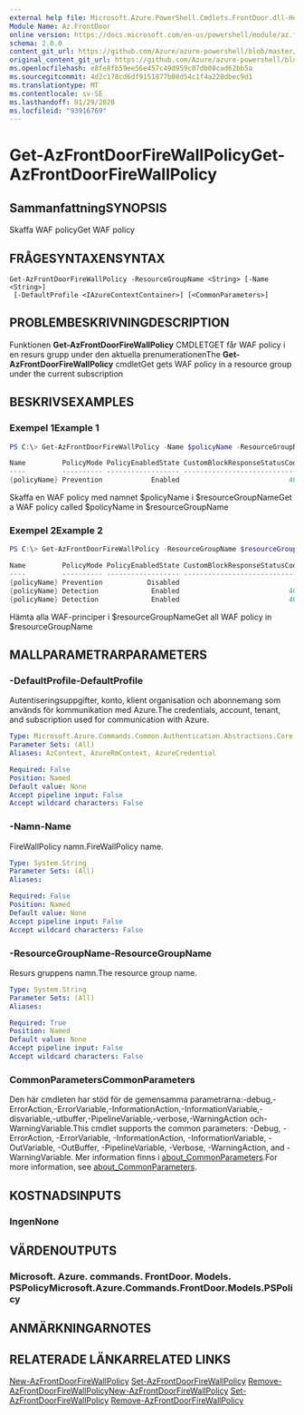```yaml
---
external help file: Microsoft.Azure.PowerShell.Cmdlets.FrontDoor.dll-Help.xml
Module Name: Az.FrontDoor
online version: https://docs.microsoft.com/en-us/powershell/module/az.frontdoor/get-azfrontdoorfirewallpolicy
schema: 2.0.0
content_git_url: https://github.com/Azure/azure-powershell/blob/master/src/FrontDoor/FrontDoor/help/Get-AzFrontDoorFireWallPolicy.md
original_content_git_url: https://github.com/Azure/azure-powershell/blob/master/src/FrontDoor/FrontDoor/help/Get-AzFrontDoorFireWallPolicy.md
ms.openlocfilehash: e8fe8fb59ee56e457c49d959c07db08cad62bb5a
ms.sourcegitcommit: 4d2c178cd6df9151877b08d54c1f4a228dbec9d1
ms.translationtype: MT
ms.contentlocale: sv-SE
ms.lasthandoff: 01/29/2020
ms.locfileid: "93916769"
---
```

# <span data-ttu-id="c3456-101">Get-AzFrontDoorFireWallPolicy</span><span class="sxs-lookup"><span data-stu-id="c3456-101">Get-AzFrontDoorFireWallPolicy</span></span>

## <span data-ttu-id="c3456-102">Sammanfattning</span><span class="sxs-lookup"><span data-stu-id="c3456-102">SYNOPSIS</span></span>
<span data-ttu-id="c3456-103">Skaffa WAF policy</span><span class="sxs-lookup"><span data-stu-id="c3456-103">Get WAF policy</span></span>

## <span data-ttu-id="c3456-104">FRÅGESYNTAXEN</span><span class="sxs-lookup"><span data-stu-id="c3456-104">SYNTAX</span></span>

```
Get-AzFrontDoorFireWallPolicy -ResourceGroupName <String> [-Name <String>]
 [-DefaultProfile <IAzureContextContainer>] [<CommonParameters>]
```

## <span data-ttu-id="c3456-105">PROBLEMBESKRIVNING</span><span class="sxs-lookup"><span data-stu-id="c3456-105">DESCRIPTION</span></span>
<span data-ttu-id="c3456-106">Funktionen **Get-AzFrontDoorFireWallPolicy** CMDLETGET får WAF policy i en resurs grupp under den aktuella prenumerationen</span><span class="sxs-lookup"><span data-stu-id="c3456-106">The **Get-AzFrontDoorFireWallPolicy** cmdletGet gets WAF policy in a resource group under the current subscription</span></span>

## <span data-ttu-id="c3456-107">BESKRIVS</span><span class="sxs-lookup"><span data-stu-id="c3456-107">EXAMPLES</span></span>

### <span data-ttu-id="c3456-108">Exempel 1</span><span class="sxs-lookup"><span data-stu-id="c3456-108">Example 1</span></span>
```powershell
PS C:\> Get-AzFrontDoorFireWallPolicy -Name $policyName -ResourceGroupName $resourceGroupName

Name         PolicyMode PolicyEnabledState CustomBlockResponseStatusCode RedirectUrl
----         ---------- ------------------ ----------------------------- -----------
{policyName} Prevention            Enabled                           403 https://www.bing.com/
```

<span data-ttu-id="c3456-109">Skaffa en WAF policy med namnet $policyName i $resourceGroupName</span><span class="sxs-lookup"><span data-stu-id="c3456-109">Get a WAF policy called $policyName in $resourceGroupName</span></span>

### <span data-ttu-id="c3456-110">Exempel 2</span><span class="sxs-lookup"><span data-stu-id="c3456-110">Example 2</span></span>
```powershell
PS C:\> Get-AzFrontDoorFireWallPolicy -ResourceGroupName $resourceGroupName

Name         PolicyMode PolicyEnabledState CustomBlockResponseStatusCode RedirectUrl
----         ---------- ------------------ ----------------------------- -----------
{policyName} Prevention           Disabled
{policyName} Detection             Enabled                           403 https://www.bing.com/
{policyName} Detection             Enabled                           404
```

<span data-ttu-id="c3456-111">Hämta alla WAF-principer i $resourceGroupName</span><span class="sxs-lookup"><span data-stu-id="c3456-111">Get all WAF policy in $resourceGroupName</span></span>

## <span data-ttu-id="c3456-112">MALLPARAMETRAR</span><span class="sxs-lookup"><span data-stu-id="c3456-112">PARAMETERS</span></span>

### <span data-ttu-id="c3456-113">-DefaultProfile</span><span class="sxs-lookup"><span data-stu-id="c3456-113">-DefaultProfile</span></span>
<span data-ttu-id="c3456-114">Autentiseringsuppgifter, konto, klient organisation och abonnemang som används för kommunikation med Azure.</span><span class="sxs-lookup"><span data-stu-id="c3456-114">The credentials, account, tenant, and subscription used for communication with Azure.</span></span>

```yaml
Type: Microsoft.Azure.Commands.Common.Authentication.Abstractions.Core.IAzureContextContainer
Parameter Sets: (All)
Aliases: AzContext, AzureRmContext, AzureCredential

Required: False
Position: Named
Default value: None
Accept pipeline input: False
Accept wildcard characters: False
```

### <span data-ttu-id="c3456-115">-Namn</span><span class="sxs-lookup"><span data-stu-id="c3456-115">-Name</span></span>
<span data-ttu-id="c3456-116">FireWallPolicy namn.</span><span class="sxs-lookup"><span data-stu-id="c3456-116">FireWallPolicy name.</span></span>

```yaml
Type: System.String
Parameter Sets: (All)
Aliases:

Required: False
Position: Named
Default value: None
Accept pipeline input: False
Accept wildcard characters: False
```

### <span data-ttu-id="c3456-117">-ResourceGroupName</span><span class="sxs-lookup"><span data-stu-id="c3456-117">-ResourceGroupName</span></span>
<span data-ttu-id="c3456-118">Resurs gruppens namn.</span><span class="sxs-lookup"><span data-stu-id="c3456-118">The resource group name.</span></span>

```yaml
Type: System.String
Parameter Sets: (All)
Aliases:

Required: True
Position: Named
Default value: None
Accept pipeline input: False
Accept wildcard characters: False
```

### <span data-ttu-id="c3456-119">CommonParameters</span><span class="sxs-lookup"><span data-stu-id="c3456-119">CommonParameters</span></span>
<span data-ttu-id="c3456-120">Den här cmdleten har stöd för de gemensamma parametrarna:-debug,-ErrorAction,-ErrorVariable,-InformationAction,-InformationVariable,-disvariable,-utbuffer,-PipelineVariable,-verbose,-WarningAction och-WarningVariable.</span><span class="sxs-lookup"><span data-stu-id="c3456-120">This cmdlet supports the common parameters: -Debug, -ErrorAction, -ErrorVariable, -InformationAction, -InformationVariable, -OutVariable, -OutBuffer, -PipelineVariable, -Verbose, -WarningAction, and -WarningVariable.</span></span> <span data-ttu-id="c3456-121">Mer information finns i [about_CommonParameters](https://go.microsoft.com/fwlink/?LinkID=113216).</span><span class="sxs-lookup"><span data-stu-id="c3456-121">For more information, see [about_CommonParameters](https://go.microsoft.com/fwlink/?LinkID=113216).</span></span>

## <span data-ttu-id="c3456-122">KOSTNADS</span><span class="sxs-lookup"><span data-stu-id="c3456-122">INPUTS</span></span>

### <span data-ttu-id="c3456-123">Ingen</span><span class="sxs-lookup"><span data-stu-id="c3456-123">None</span></span>

## <span data-ttu-id="c3456-124">VÄRDEN</span><span class="sxs-lookup"><span data-stu-id="c3456-124">OUTPUTS</span></span>

### <span data-ttu-id="c3456-125">Microsoft. Azure. commands. FrontDoor. Models. PSPolicy</span><span class="sxs-lookup"><span data-stu-id="c3456-125">Microsoft.Azure.Commands.FrontDoor.Models.PSPolicy</span></span>

## <span data-ttu-id="c3456-126">ANMÄRKNINGAR</span><span class="sxs-lookup"><span data-stu-id="c3456-126">NOTES</span></span>

## <span data-ttu-id="c3456-127">RELATERADE LÄNKAR</span><span class="sxs-lookup"><span data-stu-id="c3456-127">RELATED LINKS</span></span>

<span data-ttu-id="c3456-128">[New-AzFrontDoorFireWallPolicy](./New-AzFrontDoorFireWallPolicy.md) 
 [Set-AzFrontDoorFireWallPolicy](./Set-AzFrontDoorFireWallPolicy.md) 
 [Remove-AzFrontDoorFireWallPolicy](./Remove-AzFrontDoorFireWallPolicy.md)</span><span class="sxs-lookup"><span data-stu-id="c3456-128">[New-AzFrontDoorFireWallPolicy](./New-AzFrontDoorFireWallPolicy.md)
[Set-AzFrontDoorFireWallPolicy](./Set-AzFrontDoorFireWallPolicy.md)
[Remove-AzFrontDoorFireWallPolicy](./Remove-AzFrontDoorFireWallPolicy.md)</span></span>

